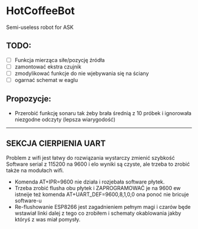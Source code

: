# HotCoffeeBot
Semi-useless robot for ASK

## TODO:
- [ ] Funkcja mierząca siłe/pozycję źródła
- [ ] zamontować ekstra czujnik 
- [ ] zmodylikować funkcje do nie wjebywania się na ściany
- [ ] ogarnać schemat w eaglu 

## Propozycje: 
- Przerobić funkcję sonaru tak żeby brała średnią z 10 próbek i ignorowała niezgodne odczyty (lepsza wiarygodość)

---
## SEKCJA CIERPIENIA UART
Problem z wifi jest łatwy do rozwiązania wystarczy zmienić szybkość Software serial z 115200 na 9600 i elo wyniki są czyste, ale trzeba to zrobić także na modułach wifi.
- Komenda AT+IPR=9600 nie działa  i rozjebała software płytek.
- Trzeba zrobić flusha obu płytek i ZAPROGRAMOWAĆ je na 9600 ew istneije też komenda AT+UART_DEF=9600,8,1,0,0 ona ponoć nie bricuje software-u
- Re-flushowanie ESP8266 jest zagadnieniem pełnym magi i czarów będe wstawiał linki dalej z tego co zrobiłem i schematy okablowania jakby któryś z was miał pomysły.
